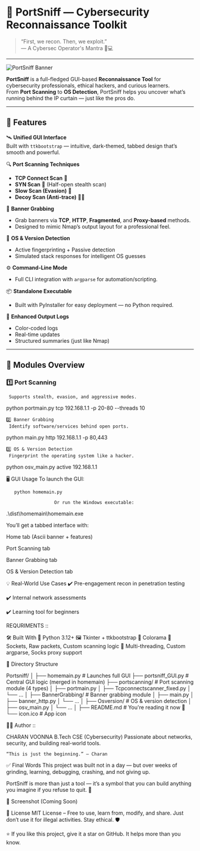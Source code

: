 # 🚀 PortSniff — Cybersecurity Reconnaissance Toolkit

> “First, we recon. Then, we exploit.”  
> — A Cybersec Operator's Mantra 🧠💻

---

![PortSniff Banner](https://chatgpt.com/s/m_685035242b7881919d425755418e6142) 

**PortSniff** is a full-fledged GUI-based **Reconnaissance Tool** for cybersecurity professionals, ethical hackers, and curious learners.  
From **Port Scanning** to **OS Detection**, PortSniff helps you uncover what’s running behind the IP curtain — just like the pros do.

---

## 🎯 Features

🛰️ **Unified GUI Interface**  
Built with `ttkbootstrap` — intuitive, dark-themed, tabbed design that’s smooth and powerful.

🔍 **Port Scanning Techniques**
- **TCP Connect Scan** 🔌
- **SYN Scan** 🧿 (Half-open stealth scan)
- **Slow Scan (Evasion)** 🐢
- **Decoy Scan (Anti-trace)** 🕵️‍♂️

🪪 **Banner Grabbing**
- Grab banners via **TCP**, **HTTP**, **Fragmented**, and **Proxy-based** methods.
- Designed to mimic Nmap’s output layout for a professional feel.

🧠 **OS & Version Detection**
- Active fingerprinting + Passive detection
- Simulated stack responses for intelligent OS guesses

⚙️ **Command-Line Mode**
- Full CLI integration with `argparse` for automation/scripting.

📦 **Standalone Executable**
- Built with PyInstaller for easy deployment — no Python required.

🎨 **Enhanced Output Logs**
- Color-coded logs
- Real-time updates
- Structured summaries (just like Nmap)

---

## 🧪 Modules Overview

### 1️⃣ Port Scanning
     Supports stealth, evasion, and aggressive modes.

python portmain.py tcp 192.168.1.1 -p 20-80 --threads 10

    2️⃣ Banner Grabbing
     Identify software/services behind open ports.

python main.py http 192.168.1.1 -p 80,443
 
    3️⃣ OS & Version Detection
     Fingerprint the operating system like a hacker.
  
python osv_main.py active 192.168.1.1




🖥️ GUI Usage
To launch the GUI:

       python homemain.py
                      
                      Or run the Windows executable:

.\dist\homemain\homemain.exe

You’ll get a tabbed interface with:

Home tab (Ascii banner + features)

Port Scanning tab

Banner Grabbing tab

OS & Version Detection tab

💡 Real-World Use Cases
✔️ Pre-engagement recon in penetration testing

✔️ Internal network assessments

✔️ Learning tool for  beginners 

REQURIMENTS ::

🛠️ Built With
🐍 Python 3.12+
🖼️ Tkinter + ttkbootstrap
🌈 Colorama
🔗 Sockets, Raw packets, Custom scanning logic
🧠 Multi-threading, Custom argparse, Socks proxy support

📁 Directory Structure

Portsniff/
│
├── homemain.py               # Launches full GUI
├── portsniff_GUI.py          # Central GUI logic (merged in homemain)
├── portscanning/             # Port scanning module (4 types)
│   ├── portmain.py
│   ├── Tcpconnectscanner_fixed.py
│   └── ...
│
├── BannerGrabbing/           # Banner grabbing module
│   ├── main.py
│   ├── banner_http.py
│   └── ...
│
├── Osversion/                # OS & version detection
│   ├── osv_main.py
│   └── ...
│
├── README.md                 # You're reading it now 👀
└── icon.ico                  # App icon




👨‍💻 Author ::

 CHARAN VOONNA 
  B.Tech CSE (Cybersecurity)
  Passionate about networks, security, and building real-world tools.

    “This is just the beginning.” — Charan



✅ Final Words
This project was built not in a day —
but over weeks of grinding, learning, debugging, crashing, and not giving up.

PortSniff is more than just a tool —
it’s a symbol that you can build anything you imagine if you refuse to quit. 💯


📸 Screenshot (Coming Soon)


📌 License
MIT License – Free to use, learn from, modify, and share.
Just don’t use it for illegal activities. Stay ethical. 🛡️

⭐ If you like this project, give it a star on GitHub. It helps more than you know.
